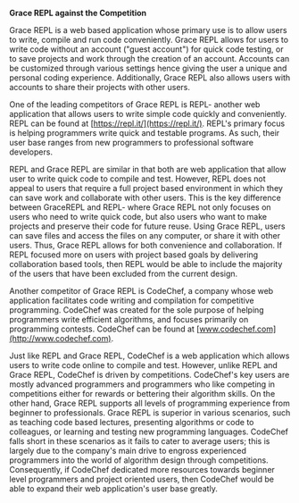 **Grace REPL against the Competition**

Grace REPL is a web based application whose primary use is to allow users to write, compile and run code conveniently. Grace REPL allows for users  to write code without an account (&quot;guest account&quot;) for quick code testing, or to save projects and work through the creation of an account. Accounts can be customized through various settings hence giving the user a unique and personal coding experience. Additionally, Grace REPL also allows users with accounts to share their projects with other users.

One of the leading competitors of Grace REPL is REPL- another web application that allows users to write simple code quickly and conveniently. REPL can be found at [https://repl.it/](https://repl.it/). REPL&#39;s primary focus is helping programmers write quick and testable programs. As such, their user base ranges from new programmers to professional software developers.

REPL and Grace REPL are similar in that both are web application that allow user to write quick code to compile and test. However, REPL does not appeal to users that require a full project based environment in which they can save work and collaborate with other users. This is the key difference between GraceREPL and REPL- where Grace REPL not only focuses on users who need to write quick code, but also users who want to make projects and preserve their code for future reuse. Using Grace REPL, users can save files and access the files on any computer, or share it with other users. Thus, Grace REPL allows for both convenience and collaboration. If REPL focused more on users with project based goals by delivering collaboration based tools, then REPL would be able to include the majority of the users that have been excluded from the current design.

Another competitor of Grace REPL is CodeChef, a company whose web application facilitates code writing and compilation for competitive programming. CodeChef was created for the sole purpose of helping programmers write efficient algorithms, and focuses primarily on programming contests. CodeChef can be found at [www.codechef.com](http://www.codechef.com).

Just like REPL and Grace REPL, CodeChef is a web application which allows users to write code online to compile and test. However, unlike REPL and Grace REPL, CodeChef is driven by competitions. CodeChef&#39;s key users are mostly advanced programmers and programmers who like competing in competitions either for rewards or bettering their algorithm skills. On the other hand, Grace REPL supports all levels of programming experience from beginner to professionals. Grace REPL is superior in various scenarios, such as teaching code based lectures, presenting algorithms or code to colleagues, or learning and testing new programming languages. CodeChef falls short in these scenarios as it fails to cater to average users; this is largely due to the company&#39;s main drive to engross experienced programmers into the world of algorithm design through competitions. Consequently, if CodeChef dedicated more resources towards beginner level programmers and project oriented users, then CodeChef would be able to expand their web application&#39;s user base greatly.
